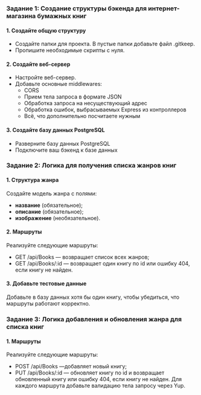 ### Задание 1: Создание структуры бэкенда для интернет-магазина бумажных книг

#### 1. Создайте общую структуру

- Создайте папки для проекта. В пустые папки добавьте файл .gitkeep.
- Пропишите необходимые скрипты с нуля.

#### 2. Создайте веб-сервер

- Настройте веб-сервер.
- Добавьте основные middlewares:
  - CORS
  - Прием тела запроса в формате JSON
  - Обработка запроса на несуществующий адрес
  - Обработка ошибок, выбрасываемых Express из контроллеров
  - Всё, что дополнительно посчитаете нужным

#### 3. Создайте базу данных PostgreSQL

- Разверните базу данных PostgreSQL
- Подключите ваш бэкенд к базе данных

### Задание 2: Логика для получения списка жанров книг

#### 1. Структура жанра

Создайте модель жанра с полями:

- **название** (обязательное);
- **описание** (обязательное);
- **изображение** (необязательное).

#### 2. Маршруты

Реализуйте следующие маршруты:

- GET /api/Books — возвращает список всех жанров;
- GET /api/Books/:id — возвращает один книгу по id или ошибку 404, если книгу не найден.

#### 3. Добавьте тестовые данные

Добавьте в базу данных хотя бы один книгу, чтобы убедиться, что маршруты работают корректно.

### Задание 3: Логика добавления и обновления жанра для списка книг

#### 1. Маршруты

Реализуйте следующие маршруты:

- POST /api/Books —добавляет новый книгу;
- PUT /api/Books/:id — обновляет книгу по id и возвращает обновленный книгу или ошибку 404, если книгу не найден.
  Для каждого маршрута добавьте валидацию тела запросу через Yup.

